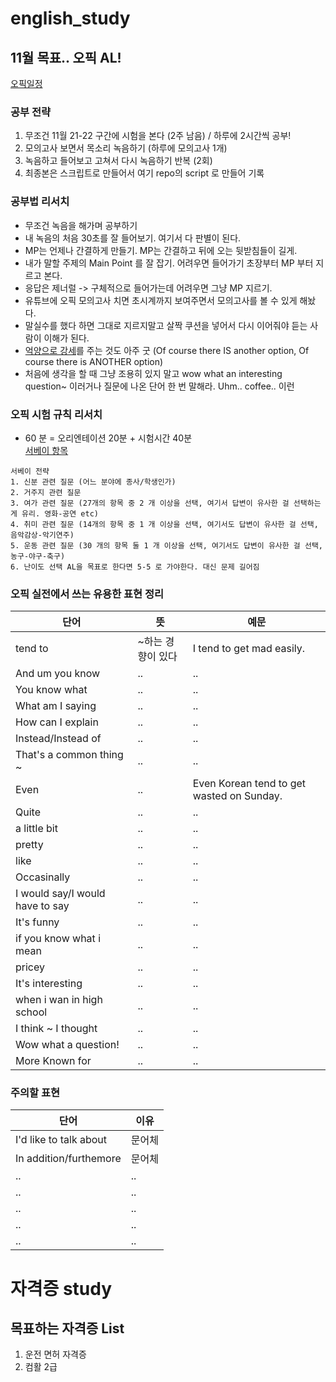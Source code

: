 # english_study
## 11월 목표.. 오픽 AL! 
[오픽일정](https://m.opic.or.kr/opics/servlet/controller.opic.site.receipt.AnnualScheduleServlet?p_process=select-list-mobile&p_tab=opic)
### 공부 전략 
1. 무조건 11월 21-22 구간에 시험을 본다 (2주 남음) / 하루에 2시간씩 공부! 
2. 모의고사 보면서 목소리 녹음하기 (하루에 모의고사 1개) 
3. 녹음하고 들어보고 고쳐서 다시 녹음하기 반복 (2회)
4. 최종본은 스크립트로 만들어서 여기 repo의 script 로 만들어 기록 


### 공부법 리서치 
+ 무조건 녹음을 해가며 공부하기
+ 내 녹음의 처음 30초를 잘 들어보기. 여기서 다 판별이 된다. 
+ MP는 언제나 간결하게 만들기. MP는 간결하고 뒤에 오는 뒷받침들이 길게. 
+ 내가 말할 주제의 Main Point 를 잘 잡기. 어려우면 들어가기 초장부터 MP 부터 지르고 본다. 
+ 응답은 제너럴 -> 구체적으로 들어가는데 어려우면 그냥 MP 지르기.   
+ 유튜브에 오픽 모의고사 치면 초시계까지 보여주면서 모의고사를 볼 수 있게 해놨다.  
+ 말실수를 했다 하면 그대로 지르지말고 살짝 쿠션을 넣어서 다시 이어줘야 듣는 사람이 이해가 된다. 
+ <U>억양으로 강세</U>를 주는 것도 아주 굿 (Of course there IS another option, Of course there is ANOTHER option)
+ 처음에 생각을 할 때 그냥 조용히 있지 말고 wow what an interesting question~ 이러거나 질문에 나온 단어 한 번 말해라. Uhm.. coffee.. 이런 


### 오픽 시험 규칙 리서치 
+ 60 분 = 오리엔테이션 20분 + 시험시간 40분   
[서베이 항목](https://m.blog.naver.com/china20121/221796005353)
```
서베이 전략 
1. 신분 관련 질문 (어느 분야에 종사/학생인가)
2. 거주지 관련 질문
3. 여가 관련 질문 (27개의 항목 중 2 개 이상을 선택, 여기서 답변이 유사한 걸 선택하는게 유리. 영화-공연 etc)
4. 취미 관련 질문 (14개의 항목 중 1 개 이상을 선택, 여기서도 답변이 유사한 걸 선택, 음악감상-악기연주) 
5. 운동 관련 질문 (30 개의 항목 둘 1 개 이상을 선택, 여기서도 답변이 유사한 걸 선택, 농구-야구-축구)
6. 난이도 선택 AL을 목표로 한다면 5-5 로 가야한다. 대신 문제 길어짐
```


### 오픽 실전에서 쓰는 유용한 표현 정리 
|단어|뜻|예문|
|------|---|---|
|tend to|~하는 경향이 있다|I tend to get mad easily.|
|And um you know|..|..|
|You know what|..|..|
|What am I saying|..|..|
|How can I explain|..|..|
|Instead/Instead of|..|..|
|That's a common thing ~|..|..|
|Even|..|Even Korean tend to get wasted on Sunday.|
|Quite|..|..|
|a little bit|..|..|
|pretty|..|..|
|like|..|..|
|Occasinally|..|..|
|I would say/I would have to say|..|..|
|It's funny|..|..|
|if you know what i mean|..|..|
|pricey|..|..|
|It's interesting|..|..|
|when i wan in high school|..|..|
|I think ~ I thought|..|..|
|Wow what a question!|..|..|
|More Known for|..|..|


### 주의할 표현
|단어|이유|
|------|---|
|I'd like to talk about|문어체|
|In addition/furthemore|문어체|
|..|..|
|..|..|
|..|..|
|..|..|
|..|..|

# 자격증 study 
## 목표하는 자격증 List 
1. 운전 면허 자격증
2. 컴활 2급 
